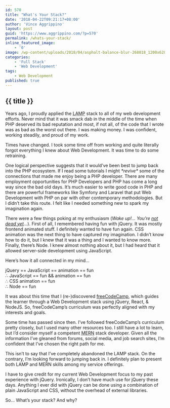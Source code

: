 ```yaml
---
id: 570
title: "What's Your Stack?"
date: '2018-04-22T09:21:17+08:00'
author: 'Vince Aggrippino'
layout: post
guid: 'https://www.aggrippino.com/?p=570'
permalink: /whats-your-stack/
inline_featured_image:
    - '0'
image: /wp-content/uploads/2018/04/asphalt-balance-blur-268018_1200x628-min.jpg
categories:
    - 'Full Stack'
    - 'Web Development'
tags:
    - Web Development
published: true
---
```

## {{ title }}
 Years ago, I proudly applied the <abbr title="Linux, Apache, MySQL, PHP">LAMP</abbr> stack to all of my web development efforts. Never mind that it was smack dab in the middle of the time when PHP deserved its bad reputation and most, if not all, of the code that I <g class="gr_ gr_53 gr-alert gr_gramm gr_inline_cards gr_run_anim Punctuation only-ins replaceWithoutSep" data-gr-id="53" id="53">wrote</g> was as bad as the worst out there. I was making money. I was confident, working steadily, and proud of my work.

Times have changed. I took some time off from working and quite literally forgot everything I knew about Web Development. It was time to do some retraining.

One logical perspective suggests that it would’ve been best to jump back into the PHP ecosystem. If I read some tutorials I might *\*revive\** some of the connections that made me enjoy being a PHP developer. There are many employment opportunities for PHP Developers and PHP has come a long way since the bad old days. It’s much easier to write good code in PHP and there are powerful frameworks like Symfony and Laravel that put Web Development with PHP on par with other contemporary methodologies. But I didn’t take this route. I felt like I needed something new to spark my imagination again.

There were a few things poking at my enthusiasm (*Wake up!… You’re [not dead yet](https://youtu.be/uBxMPqxJGqI)…*). First of all, I remembered having fun with jQuery. It was mostly frontend animated stuff. I definitely wanted to have fun again. CSS animation was the next thing to have captured my imagination. I didn’t know how to do it, but I knew that it was a thing and I wanted to know more. Finally, there’s <g class="gr_ gr_32 gr-alert gr_gramm gr_inline_cards gr_run_anim Grammar only-ins doubleReplace replaceWithoutSep" data-gr-id="32" id="32">Node</g>. I knew almost nothing about it, but I had heard that it allowed server-side development using JavaScript.

Here’s how it all connected in my mind…

jQuery == JavaScript == animation == fun  
∴ JavaScript == fun &amp;&amp; animation == fun  
∴ CSS animation == fun  
∴ Node == fun

It was about this time that I (re-)discovered [freeCodeCamp](https://www.freecodecamp.org/), which guides the learner through a Web Development stack using jQuery, React, &amp; NodeJS. So, freeCodeCamp’s curriculum was perfectly aligned with my interests and goals.

Some time has passed since then. I’ve followed freeCodeCamp’s curriculum pretty closely, but I used many other resources too. I still have a lot to learn, but I’d consider myself a competent <abbr title="Mongo, Express, React, Node">MERN</abbr> stack developer. Given all the information I’ve gleaned from forums, social media, and job search sites, I’m confident that I’ve chosen the right path for me.

This isn’t to say that I’ve completely abandoned the LAMP stack. On the contrary, I’m looking forward to jumping back in. I definitely plan to present both LAMP and MERN skills among my service offerings.

I have to give credit for my current Web Development focus <g class="gr_ gr_9 gr-alert gr_gramm gr_inline_cards gr_run_anim Grammar multiReplace" data-gr-id="9" id="9">to</g> my past experience with jQuery. Ironically, I don’t have much use for jQuery these days. Anything I ever did with jQuery can be done using a combination of plain JavaScript and CSS, without the overhead of external libraries.

So… What’s your stack? And why?